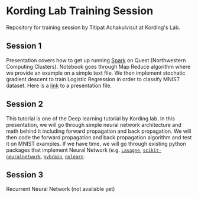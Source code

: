 Kording Lab Training Session
======================

Repository for training session by Titipat Achakulvisut at Kording's Lab.

## Session 1

Presentation covers how to get up running [Spark](http://spark.apache.org/) on Quest (Northwestern Computing Clusters). Notebook goes through Map Reduce algorithm where we provide an example on a simple text file. We then implement stochatic gradient descent to train Logistic Regression in order to classify MNIST dataset. Here is a [link](http://klab.smpp.northwestern.edu/wiki/images/9/9b/Big_data_klab.pdf) to a presentation file.


## Session 2

This tutorial is one of the Deep learning tutorial by Kording lab.
In this presentation, we will go through simple neural network architecture and math behind it including forward propagation and back propagation.
We will then code the forward propagation and back propagation algorithm and test it on MNIST examples. If we have time, we will go through existing
python packages that implement Neural Network (e.g. [`Lasagne`](https://github.com/Lasagne/Lasagne), [`scikit-neuralnetwork`](https://github.com/aigamedev/scikit-neuralnetwork), [`pybrain`](http://pybrain.org/), [`nolearn`](https://github.com/dnouri/nolearn).

## Session 3

Recurrent Neural Network (not available yet)
